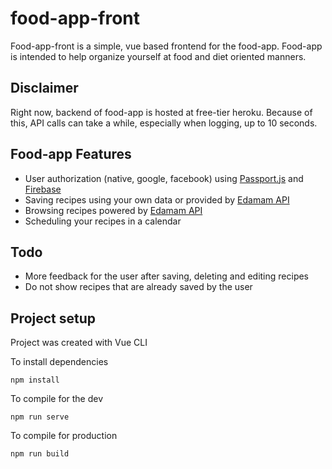 # food-app-front

Food-app-front is a simple, vue based frontend for the food-app. Food-app is intended to help organize yourself at food and diet oriented manners.

## Disclaimer

Right now, backend of food-app is hosted at free-tier heroku. Because of this, API calls can take a while, especially when logging, up to 10 seconds.

## Food-app Features

- User authorization (native, google, facebook) using [Passport.js](http://www.passportjs.org/) and [Firebase](https://firebase.google.com/)
- Saving recipes using your own data or provided by [Edamam API](https://developer.edamam.com/)
- Browsing recipes powered by [Edamam API](https://developer.edamam.com/)
- Scheduling your recipes in a calendar

## Todo

- More feedback for the user after saving, deleting and editing recipes
- Do not show recipes that are already saved by the user

## Project setup

Project was created with Vue CLI

To install dependencies

```
npm install
```

To compile for the dev

```
npm run serve
```

To compile for production

```
npm run build
```
